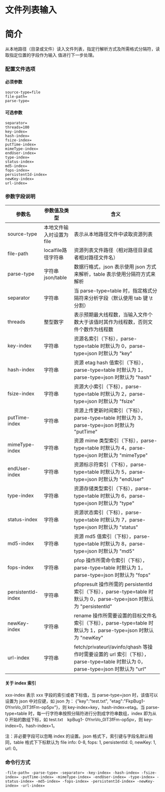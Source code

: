 # 文件列表输入

# 简介
从本地路径（目录或文件）读入文件列表，指定行解析方式及所需格式分隔符，读取指定位置的字段作为输入
值进行下一步处理。  

### 配置文件选项

#### 必须参数
```
source-type=file
file-path=
parse-type=
```

#### 可选参数
```
separator=
threads=100
key-index=
hash-index=
fsize-index=
putTime-index=
mimeType-index=
endUser-index=
type-index=
status-index=
md5-index=
fops-index=
persistentId-index=
newKey-index=
url-index=
```

### 参数字段说明
|参数名|参数值及类型 | 含义|  
|-----|-------|-----|  
|source-type| 本地文件输入时设置为file | 表示从本地路径文件中读取资源列表|  
|file-path| localfile路径字符串| 资源列表文件路径（相对路径目录或者相对路径文件名）|  
|parse-type| 字符串json/table| 数据行格式，json 表示使用 json 方式来解析，table 表示使用分隔符方式来解析|  
|separator| 字符串| 当 parse-type=table 时，指定格式分隔符来分析字段（默认使用 tab 键 \t 分割）|  
|threads| 整型数字| 表示预期最大线程数，当输入文件个数大于该值时其作为线程数，否则文件个数作为线程数|  
|key-index| 字符串| 资源名索引（下标），parse-type=table 时默认为 0，parse-type=json 时默认为 "key"|  
|hash-index| 字符串| 资源 etag hash 值索引（下标），parse-type=table 时默认为 1，parse-type=json 时默认为 "hash"|  
|fsize-index| 字符串| 资源大小索引（下标），parse-type=table 时默认为 2，parse-type=json 时默认为 "fsize"|  
|putTime-index| 字符串| 资源上传更新时间索引（下标），parse-type=table 时默认为 3，parse-type=json 时默认为 "putTime"|  
|mimeType-index| 字符串| 资源 mime 类型索引（下标），parse-type=table 时默认为 4，parse-type=json 时默认为 "mimeType"|  
|endUser-index| 字符串| 资源标示符索引（下标），parse-type=table 时默认为 5，parse-type=json 时默认为 "endUser"|  
|type-index| 字符串| 资源存储类型索引（下标），parse-type=table 时默认为 6，parse-type=json 时默认为 "type"|  
|status-index| 字符串| 资源状态索引（下标），parse-type=table 时默认为 7，parse-type=json 时默认为 "status"|  
|md5-index| 字符串| 资源 md5 值索引（下标），parse-type=table 时默认为 8，parse-type=json 时默认为 "md5"|  
|fops-index| 字符串| pfop 操作所需命令索引（下标），parse-type=table 时默认为 1，parse-type=json 时默认为 "fops"|  
|persistentId-index| 字符串| pfopresult 操作所需的 persistentId 索引（下标），parse-type=table 时默认为 0，parse-type=json 时默认为 "persistentId"|  
|newKey-index| 字符串| rename 操作所需要设置的目标文件名索引（下标），parse-type=table 时默认为 1，parse-type=json 时默认为 "newKey"|  
|url-index| 字符串| fetch/privateurl/avinfo/qhash 等操作时需要设置的 url 索引（下标），parse-type=table 时默认为 0，parse-type=json 时默认为 "url"|  

#### 关于 index 索引
xxx-index 表示 xxx 字段的索引或者下标值，当 parse-type=json 时，该值可以设置为 json 中对应键，如 json 为：
{"key":"test.txt", "etag":"FkpBug1-0YnnVo_0IT3fFm-op5pv"}，则 key-index=key，hash-index=etag。当 parse-type=table
时，每一行字符串按照分隔符进行分割成字符串数组，index 即为从 0 开始的数组下标，如 test.txt&#8195;kpBug1-
0YnnVo_0IT3fFm-op5pv，则 key-index=0，hash-index=1。  

注：非必要字段可以忽略 index 的设置。json 格式下，索引键与字段名默认相同，table 格式下下标默认为 file
 info: 0-8, fops: 1, persistentId: 0, newKey: 1, url: 0。

### 命令行方式
```
-file-path= -parse-type= -separator= -key-index= -hash-index= -fsize-index= -putTime-index= -mimeType-index= -endUser-index= -type-index= -status-index= -md5-index= -fops-index= -persistentId-index= -newKey-index= -url-index=
```
